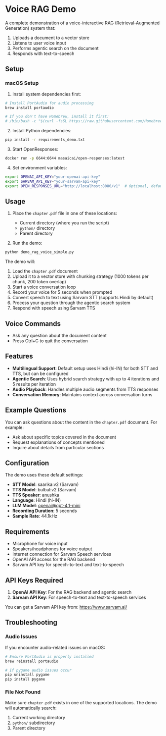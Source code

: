 # Voice RAG Demo

A complete demonstration of a voice-interactive RAG (Retrieval-Augmented Generation) system that:

1. Uploads a document to a vector store
2. Listens to user voice input
3. Performs agentic search on the document
4. Responds with text-to-speech

## Setup

### macOS Setup

1. Install system dependencies first:
```bash
# Install PortAudio for audio processing
brew install portaudio

# If you don't have Homebrew, install it first:
# /bin/bash -c "$(curl -fsSL https://raw.githubusercontent.com/Homebrew/install/HEAD/install.sh)"
```

2. Install Python dependencies:
```bash
pip install -r requirements_demo.txt
```
3. Start OpenResponses:
```bash
docker run -p 6644:6644 masaicai/open-responses:latest
```

4. Set environment variables:
```bash
export OPENAI_API_KEY="your-openai-api-key"
export SARVAM_API_KEY="your-sarvam-api-key"
export OPEN_RESPONSES_URL="http://localhost:8080/v1"  # Optional, defaults to localhost:8080/v1
```

## Usage

1. Place the `chapter.pdf` file in one of these locations:
   - Current directory (where you run the script)
   - `python/` directory 
   - Parent directory

2. Run the demo:
```bash
python demo_rag_voice_simple.py
```

The demo will:
1. Load the `chapter.pdf` document
2. Upload it to a vector store with chunking strategy (1000 tokens per chunk, 200 token overlap)
3. Start a voice conversation loop
4. Record your voice for 5 seconds when prompted
5. Convert speech to text using Sarvam STT (supports Hindi by default)
6. Process your question through the agentic search system
7. Respond with speech using Sarvam TTS

## Voice Commands

- Ask any question about the document content
- Press Ctrl+C to quit the conversation

## Features

- **Multilingual Support**: Default setup uses Hindi (hi-IN) for both STT and TTS, but can be configured
- **Agentic Search**: Uses hybrid search strategy with up to 4 iterations and 5 results per iteration
- **Audio Playback**: Handles multiple audio segments from TTS responses
- **Conversation Memory**: Maintains context across conversation turns

## Example Questions

You can ask questions about the content in the `chapter.pdf` document. For example:
- Ask about specific topics covered in the document
- Request explanations of concepts mentioned
- Inquire about details from particular sections

## Configuration

The demo uses these default settings:
- **STT Model**: saarika:v2 (Sarvam)
- **TTS Model**: bulbul:v2 (Sarvam)
- **TTS Speaker**: anushka
- **Language**: Hindi (hi-IN)
- **LLM Model**: openai@gpt-4.1-mini
- **Recording Duration**: 5 seconds
- **Sample Rate**: 44.1kHz

## Requirements

- Microphone for voice input
- Speakers/headphones for voice output
- Internet connection for Sarvam Speech services
- OpenAI API access for the RAG backend
- Sarvam API key for speech-to-text and text-to-speech

## API Keys Required

1. **OpenAI API Key**: For the RAG backend and agentic search
2. **Sarvam API Key**: For speech-to-text and text-to-speech services

You can get a Sarvam API key from: https://www.sarvam.ai/

## Troubleshooting

### Audio Issues
If you encounter audio-related issues on macOS:
```bash
# Ensure PortAudio is properly installed
brew reinstall portaudio

# If pygame audio issues occur
pip uninstall pygame
pip install pygame
```

### File Not Found
Make sure `chapter.pdf` exists in one of the supported locations. The demo will automatically search:
1. Current working directory
2. `python/` subdirectory
3. Parent directory 

